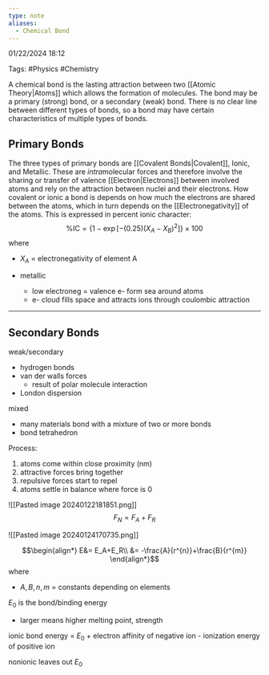 ```yaml
---
type: note
aliases:
  - Chemical Bond
---
```

01/22/2024 18:12

Tags: #Physics #Chemistry 

A chemical bond is the lasting attraction between two [[Atomic Theory|Atoms]] which allows the formation of molecules. The bond may be a primary (strong) bond, or a secondary (weak) bond. There is no clear line between different types of bonds, so a bond may have certain characteristics of multiple types of bonds. 

## Primary Bonds
The three types of primary bonds are [[Covalent Bonds|Covalent]], Ionic, and Metallic. These are *intra*molecular forces and therefore involve the sharing or transfer of valence [[Electron|Electrons]] between involved atoms and rely on the attraction between nuclei and their electrons. How covalent or ionic a bond is depends on how much the electrons are shared between the atoms, which in turn depends on the [[Electronegativity]] of the atoms. This is expressed in percent ionic character:
$$
\text{\%IC}=\{1-\exp[-(0.25)(X_A-X_{B})^{2}]\}\times 100
$$
where
- $X_A$ = electronegativity of element A

- metallic
	- low electroneg = valence e- form sea around atoms
	- e- cloud fills space and attracts ions through coulombic attraction

---

## Secondary Bonds


weak/secondary
- hydrogen bonds
- van der walls forces
	- result of polar molecule interaction
- London dispersion

mixed
- many materials bond with a mixture of two or more bonds
- bond tetrahedron


Process:
1. atoms come within close proximity (nm)
2. attractive forces bring together
3. repulsive forces start to repel
4. atoms settle in balance where force is 0 

![[Pasted image 20240122181851.png]]
$$
F_N=F_A+F_R
$$


![[Pasted image 20240124170735.png]]

$$\begin{align*}
E&= E_A+E_R\\
&= -\frac{A}{r^{n}}+\frac{B}{r^{m}}
\end{align*}$$
where
- $A, B, n, m$ = constants depending on elements

$E_0$ is the bond/binding energy
- larger means higher melting point, strength

ionic bond energy = $E_0$ + electron affinity of negative ion - ionization energy of positive ion

nonionic leaves out $E_0$

